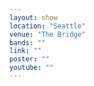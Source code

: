 ```yaml
---
layout: show
location: "Seattle"
venue: "The Bridge"
bands: ""
link: ""
poster: ""
youtube: ""
---
```



